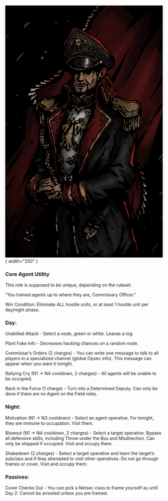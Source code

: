 ![commissaryofficer.png](Images/commissaryofficer.png){ width="250" }

### **Core Agent Utility**

This role is supposed to be unique, depending on the ruleset.

“You trained agents up to where they are, Commissary Officer.”

Win Condition: Eliminate ALL hostile units, or at least 1 hostile unit per day/night phase.

### **Day:**

Unskilled Attack - Select a node, green or white. Leaves a log.

Plant Fake Info - Decreases hacking chances on a random node.

Commissar’s Orders (2 charges) - You can write one message to talk to all players in a specialized channel (global Opsec info). This message can appear when you want it tonight.

Rallying Cry (N1 -> N4 cooldown, 2 charges) - All agents will be unable to be occupied.

Back in the Force (1 charge) - Turn into a Determined Deputy. Can only be done if there are no Agent on the Field roles.

### **Night:**

Motivation (N1 -> N3 cooldown) - Select an agent operative. For tonight, they are immune to occupation. Visit them.

Blowout (N1 -> N4 cooldown, 2 charges) - Select a target operative. Bypass all defensive skills, including Throw under the Bus and Misdirection. Can only be stopped if occupied. Visit and occupy them.

Shakedown (2 charges) - Select a target operative and learn the target’s subclass and if they attempted to visit other operatives. Do not go through frames or cover. Visit and occupy them.

### **Passives:**

Cover Checks Out - You can pick a Netsec class to frame yourself as until Day 2. Cannot be arrested unless you are framed.